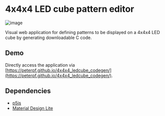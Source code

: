 # 4x4x4 LED cube pattern editor

![image](https://github.com/peterpf/4x4x4_ledcube_codegen/assets/8038450/31c95864-835f-4af0-a740-c43e9d07b5ad)

Visual web application for defining patterns to be displayed on a 4x4x4 LED cube by generating downloadable C code.

## Demo

Directly access the application via [https://peterpf.github.io/4x4x4_ledcube_codegen/](https://peterpf.github.io/4x4x4_ledcube_codegen/).

## Dependencies

- [p5js](https://p5js.org/)
- [Material Design Lite](https://getmdl.io/index.html)
